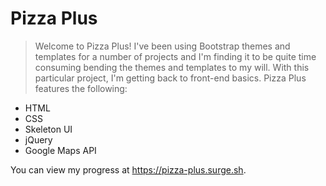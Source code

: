 # Pizza Plus

> Welcome to Pizza Plus! I've been using Bootstrap themes and templates for a number of projects and I'm finding it to be quite time consuming bending the themes and templates to my will. With this particular project, I'm getting back to front-end basics. Pizza Plus features the following:

* HTML
* CSS
* Skeleton UI
* jQuery
* Google Maps API

You can view my progress at https://pizza-plus.surge.sh.

